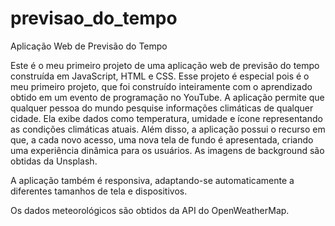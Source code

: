 # previsao_do_tempo

Aplicação Web de Previsão do Tempo

Este é o meu primeiro projeto de uma aplicação web de previsão do tempo construída em JavaScript, HTML e CSS. Esse projeto é especial pois é o meu primeiro projeto, que foi construído inteiramente com o aprendizado obtido em um evento de programação no YouTube. A aplicação permite que qualquer pessoa do mundo pesquise informações climáticas de qualquer cidade. Ela exibe dados como temperatura, umidade e ícone representando as condições climáticas atuais. Além disso, a aplicação possui o recurso em que, a cada novo acesso, uma nova tela de fundo é apresentada, criando uma experiência dinâmica para os usuários. As imagens de background são obtidas da Unsplash.

A aplicação também é responsiva, adaptando-se automaticamente a diferentes tamanhos de tela e dispositivos.

Os dados meteorológicos são obtidos da API do OpenWeatherMap.
